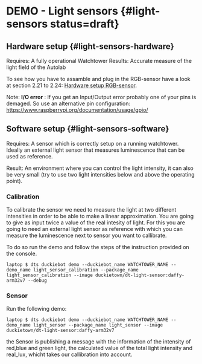 # DEMO - Light sensors {#light-sensors status=draft}

## Hardware setup {#light-sensors-hardware}

<div class='requirements' markdown="1">

Requires: A fully operational Watchtower 
Results: Accurate measure of the light field of the Autolab

</div>

To see how you have to assamble and plug in the RGB-sensor have a look at section 2.21 to 2.24: [Hardware setup RGB-sensor](#watchtower-hardware-assembly-WT19-A). 

Note: **I/O error** : If you get an Input/Output error probably one of your pins is demaged. So use an alternative pin configuration: https://www.raspberrypi.org/documentation/usage/gpio/


## Software setup {#light-sensors-software}

<div class='requirements' markdown="1">
Requires: A sensor which is correctly setup on a running watchtower.
Ideally an external light sensor that measures luminescence that can be used as reference.

Result: An environment where you can control the light intensity, it can also be very small (try to use two light intensities below and above the operating point).
</div>

### Calibration
To calibrate the sensor we need to measure the light at two different intensities in order to be able to make a linear approximation. You are going to give as input twice a value of the real intesity of light. For this you are going to need an external light sensor as reference with which you can measure the luminescence next to sensor you want to callibrate.

To do so run the demo and follow the steps of the instruction provided on the console.

    laptop $ dts duckiebot demo --duckiebot_name WATCHTOWER_NAME --demo_name light_sensor_calibration --package_name light_sensor_calibration --image duckietown/dt-light-sensor:daffy-arm32v7 --debug


### Sensor
Run the following demo:

    laptop $ dts duckiebot demo --duckiebot_name WATCHTOWER_NAME --demo_name light_sensor --package_name light_sensor --image duckietown/dt-light-sensor:daffy-arm32v7

the Sensor is publishing a message with the information of the intensity of red,blue and green light, the calculated value of the total light intensity and real_lux, whicht takes our callibration into account. 





